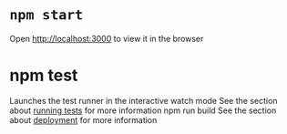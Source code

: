 # `npm start`
Open [http://localhost:3000](http://localhost:3000) to view it in the browser
# npm test
Launches the test runner in the interactive watch mode
See the section about [running tests](https://facebook.github.io/create-react-app/docs/running-tests) for more information
npm run build
See the section about [deployment](https://facebook.github.io/create-react-app/docs/deployment) for more information
